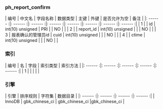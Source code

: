 ### ph_report_confirm 
|  编号  |  中文名  |  字段名称  |  数据类型  |  主键  |  外键  |  是否允许为空  |  备注  |
|: ------ :|: ------ :|: ------ :|: ------ :|: ------ :|: ------ :|: ------ :|: ------ :|
| 1 |  | id | int(10) unsigned | PRI |  | NO |  |
| 2 |  | report_id | int(10) unsigned |  |  | NO |  |
| 3 | 报表确认的管理员id | cuid | int(10) unsigned |  |  | NO |  |
| 4 |  | ctime | int(10) unsigned |  |  | NO |  |

### 索引

|  编号  |  名  |  字段  |  索引类型  |  索引方法  |
|: ------ :|: ------ :|: ------ :|: ------ :|: ------ :|
|   1 |    |    |    |    |

### 引擎

|  引擎  |  排序规则  |  字符集  |  数据目录  |
|: ------ :|: ------ :|: ------ :|: ------ :|
| InnoDB | gbk_chinese_ci | gbk_chinese_ci |gbk_chinese_ci |
